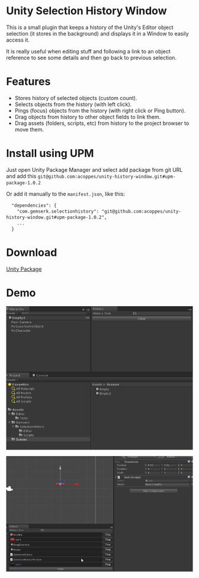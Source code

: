 # Unity Selection History Window

This is a small plugin that keeps a history of the Unity's Editor object selection (it stores in the background) and displays it in a Window to easily access it. 

It is really useful when editing stuff and following a link to an object reference to see some details and then go back to previous selection.

# Features

* Stores history of selected objects (custom count).
* Selects objects from the history (with left click).
* Pings (focus) objects from the history (with right click or Ping button).
* Drag objects from history to other object fields to link them.
* Drag assets (folders, scripts, etc) from history to the project browser to move them.

# Install using UPM

Just open Unity Package Manager and select add package from git URL and add this `git@github.com:acoppes/unity-history-window.git#upm-package-1.0.2`

Or add it manually to the `manifest.json`, like this:

```
  "dependencies": {
    "com.gemserk.selectionhistory": "git@github.com:acoppes/unity-history-window.git#upm-package-1.0.2",
    ...
  }
```
 

# Download 

[Unity Package](release/unity-selection-history.unitypackage?raw=true)

# Demo

![Alt text](screenshots/demo.gif?raw=true "Demo")

![Alt text](screenshots/demodrag.gif?raw=true "Demo Drag")
